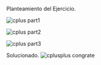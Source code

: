 Planteamiento del Ejercicio. 

![cplus part1](https://github.com/jorengar/hackerRank-Ejercicios/assets/20663593/368a2913-fda9-420b-8ca8-0719da42b882)

![cplus part2](https://github.com/jorengar/hackerRank-Ejercicios/assets/20663593/fae29355-54dd-4bda-91f5-0f6c0312e272)

![cplus part3](https://github.com/jorengar/hackerRank-Ejercicios/assets/20663593/4f04a784-13bf-4c71-9573-10e2e8a4bfdb)


Solucionado. 
![cplusplus congrate](https://github.com/jorengar/hackerRank-Ejercicios/assets/20663593/ecb19ee7-d1b2-4d19-83a4-755e30e1b87e)
